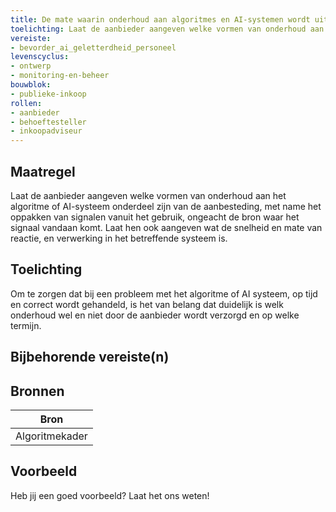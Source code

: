 ```yaml
---
title: De mate waarin onderhoud aan algoritmes en AI-systemen wordt uitgevoerd door aanbieder is onderdeel van de aanbesteding 
toelichting: Laat de aanbieder aangeven welke vormen van onderhoud aan het algoritme of AI-systeem onderdeel zijn van de aanbesteding, met name het oppakken van signalen vanuit het gebruik, ongeacht de bron waar het signaal vandaan komt, en de snelheid en mate van reactie (CtR/CtF) en verwerking in het betreffende systeem.
vereiste:
- bevorder_ai_geletterdheid_personeel
levenscyclus:
- ontwerp
- monitoring-en-beheer
bouwblok:
- publieke-inkoop
rollen:
- aanbieder
- behoeftesteller
- inkoopadviseur
---
```


<!-- tags -->
## Maatregel

Laat de aanbieder aangeven welke vormen van onderhoud aan het algoritme of AI-systeem onderdeel zijn van de aanbesteding, met name het oppakken van signalen vanuit het gebruik, ongeacht de bron waar het signaal vandaan komt. Laat hen ook aangeven wat de snelheid en mate van reactie, en verwerking in het betreffende systeem is.

## Toelichting

Om te zorgen dat bij een probleem met het algoritme of AI systeem, op tijd en correct wordt gehandeld, is het van belang dat duidelijk is welk onderhoud wel en niet door de aanbieder wordt verzorgd en op welke termijn.


## Bijbehorende vereiste(n)

<!-- list_vereisten_on_maatregelen_page -->

## Bronnen

| Bron                        |
|-----------------------------|
|Algoritmekader|

## Voorbeeld

Heb jij een goed voorbeeld? Laat het ons weten!

